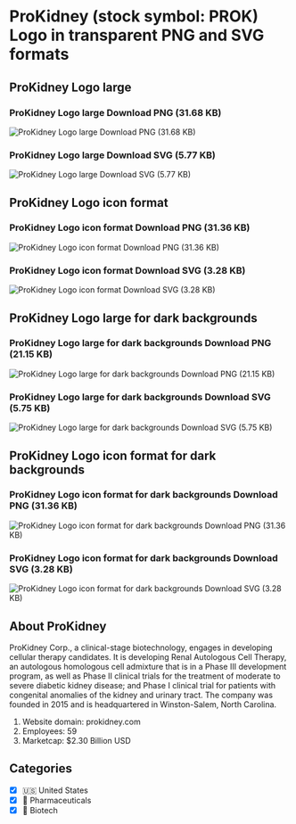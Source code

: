 # ProKidney (stock symbol: PROK) Logo in transparent PNG and SVG formats

## ProKidney Logo large

### ProKidney Logo large Download PNG (31.68 KB)

![ProKidney Logo large Download PNG (31.68 KB)](/img/orig/PROK_BIG-1908f030.png)

### ProKidney Logo large Download SVG (5.77 KB)

![ProKidney Logo large Download SVG (5.77 KB)](/img/orig/PROK_BIG-9c61662d.svg)

## ProKidney Logo icon format

### ProKidney Logo icon format Download PNG (31.36 KB)

![ProKidney Logo icon format Download PNG (31.36 KB)](/img/orig/PROK-42cf27f5.png)

### ProKidney Logo icon format Download SVG (3.28 KB)

![ProKidney Logo icon format Download SVG (3.28 KB)](/img/orig/PROK-32118f15.svg)

## ProKidney Logo large for dark backgrounds

### ProKidney Logo large for dark backgrounds Download PNG (21.15 KB)

![ProKidney Logo large for dark backgrounds Download PNG (21.15 KB)](/img/orig/PROK_BIG.D-8beacba9.png)

### ProKidney Logo large for dark backgrounds Download SVG (5.75 KB)

![ProKidney Logo large for dark backgrounds Download SVG (5.75 KB)](/img/orig/PROK_BIG.D-63293f97.svg)

## ProKidney Logo icon format for dark backgrounds

### ProKidney Logo icon format for dark backgrounds Download PNG (31.36 KB)

![ProKidney Logo icon format for dark backgrounds Download PNG (31.36 KB)](/img/orig/PROK.D-9d68d1ea.png)

### ProKidney Logo icon format for dark backgrounds Download SVG (3.28 KB)

![ProKidney Logo icon format for dark backgrounds Download SVG (3.28 KB)](/img/orig/PROK.D-a490125b.svg)

## About ProKidney

ProKidney Corp., a clinical-stage biotechnology, engages in developing cellular therapy candidates. It is developing Renal Autologous Cell Therapy, an autologous homologous cell admixture that is in a Phase III development program, as well as Phase II clinical trials for the treatment of moderate to severe diabetic kidney disease; and Phase I clinical trial for patients with congenital anomalies of the kidney and urinary tract. The company was founded in 2015 and is headquartered in Winston-Salem, North Carolina.

1. Website domain: prokidney.com
2. Employees: 59
3. Marketcap: $2.30 Billion USD


## Categories
- [x] 🇺🇸 United States
- [x] 💊 Pharmaceuticals
- [x] 🧬 Biotech
